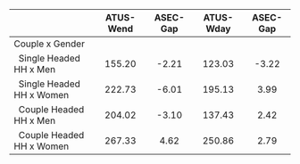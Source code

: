 
|                      |    ATUS-Wend |     ASEC-Gap |    ATUS-Wday |     ASEC-Gap |
| -------------------- | :----------: | :----------: | :----------: | :----------: |
| Couple x Gender      |              |              |              |              |
| &nbsp;&nbsp;Single Headed HH x Men |       155.20 |        -2.21 |       123.03 |        -3.22 |
| &nbsp;&nbsp;Single Headed HH x Women |       222.73 |        -6.01 |       195.13 |         3.99 |
| &nbsp;&nbsp;Couple Headed HH x Men |       204.02 |        -3.10 |       137.43 |         2.42 |
| &nbsp;&nbsp;Couple Headed HH x Women |       267.33 |         4.62 |       250.86 |         2.79 |

